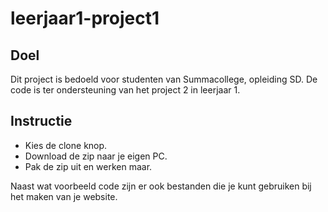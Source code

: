 # leerjaar1-project1

## Doel

Dit project is bedoeld voor studenten van Summacollege, opleiding SD. De code is ter ondersteuning van het project 2 in leerjaar 1.

## Instructie

- Kies de clone knop.
- Download de zip naar je eigen PC.
- Pak de zip uit en werken maar.

Naast wat voorbeeld code zijn er ook bestanden die je kunt gebruiken bij het maken van je website.
